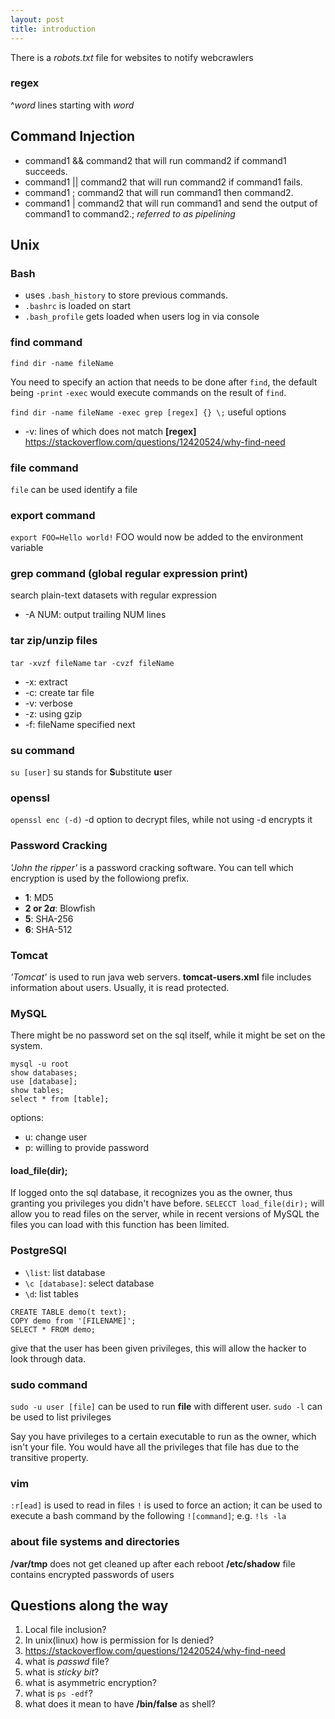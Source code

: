 ```yaml
---
layout: post
title: introduction
---
```


There is a *robots.txt* file for websites to notify webcrawlers

### regex
^*word* lines starting with *word*

## Command Injection
- command1 && command2 that will run command2 if command1 succeeds.
- command1 || command2 that will run command2 if command1 fails.
- command1 ; command2 that will run command1 then command2.
- command1 | command2 that will run command1 and send the output of command1 to command2.; *referred to as pipelining*

## Unix
### Bash
- uses `.bash_history` to store previous commands.
- `.bashrc` is loaded on start
- `.bash_profile` gets loaded when users log in via console
 
### find command
`find dir -name fileName`

You need to specify an action that needs to be done after `find`, the default being `-print`
`-exec` would execute commands on the result of `find`.

`find dir -name fileName -exec grep [regex] {} \;`
useful options
- -v: lines of which does not match **[regex]**
https://stackoverflow.com/questions/12420524/why-find-need

### file command
`file` can be used identify a file

### export command
`export FOO=Hello world!`
FOO would now be added to the environment variable

### grep command (global regular expression print)
search plain-text datasets with regular expression
- -A NUM: output trailing NUM lines

### tar zip/unzip files
`tar -xvzf fileName`
`tar -cvzf fileName`
- -x: extract
- -c: create tar file
- -v: verbose
- -z: using gzip
- -f: fileName specified next

### su command
`su [user]`
su stands for **S**ubstitute **u**ser

### openssl
`openssl enc (-d)`
-d option to decrypt files, while not using -d encrypts it

### Password Cracking
*'John the ripper'* is a password cracking software.
You can tell which encryption is used by the followiong prefix.
- **$1$**: MD5
- **$2$ or $2a$**: Blowfish
- **$5$**: SHA-256
- **$6$**: SHA-512

### Tomcat
*'Tomcat'* is used to run java web servers.
**tomcat-users.xml** file includes information about users. Usually, it is read protected.

### MySQL
There might be no password set on the sql itself, while it might be set on the system.
```
mysql -u root
show databases;
use [database];
show tables;
select * from [table];
```
options:
- u: change user
- p: willing to provide password


#### load_file(dir);
If logged onto the sql database, it recognizes you as the owner, thus granting you privileges you didn't have before.
`SELECCT load_file(dir);` will allow you to read files on the server, while in recent versions of MySQL the files you can load with this function has been limited.

### PostgreSQl
- `\list`: list database
- `\c [database]`: select database
- `\d`: list tables

```
CREATE TABLE demo(t text);
COPY demo from '[FILENAME]';
SELECT * FROM demo;
```
give that the user has been given privileges, this will allow the hacker to look through data.

### sudo command
`sudo -u user [file]` can be used to run **file** with different user.
`sudo -l` can be used to list privileges

Say you have privileges to a certain executable to run as the owner, which isn't your file.
You would have all the privileges that file has due to the transitive property.

### vim
`:r[ead]` is used to read in files
`!` is used to force an action; it can be used to execute a bash command by the following `![command]`; e.g. `!ls -la`

### about file systems and directories
**/var/tmp** does not get cleaned up after each reboot
**/etc/shadow** file contains encrypted passwords of users
## Questions along the way
1. Local file inclusion? 
2. In unix(linux) how is permission for ls denied?
3. https://stackoverflow.com/questions/12420524/why-find-need
4. what is *passwd* file?
5. what is *sticky bit*?
6. what is asymmetric encryption?
7. what is `ps -edf`?
8. what does it mean to have **/bin/false** as shell?
